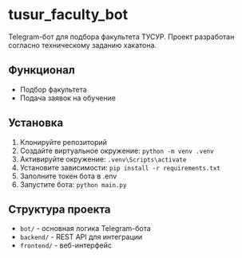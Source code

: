 # tusur_faculty_bot
Telegram-бот для подбора факультета ТУСУР.  Проект разработан согласно техническому заданию хакатона.

## Функционал

- Подбор факультета 
- Подача заявок на обучение

## Установка

1. Клонируйте репозиторий
2. Создайте виртуальное окружение: `python -m venv .venv`
3. Активируйте окружение: `.venv\Scripts\activate`
4. Установите зависимости: `pip install -r requirements.txt`
5. Заполните токен бота в .env
6. Запустите бота: `python main.py`

## Структура проекта

- `bot/` - основная логика Telegram-бота
- `backend/` - REST API для интеграции
- `frontend/` - веб-интерфейс
